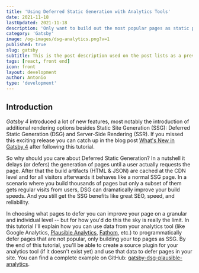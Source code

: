 ```yaml
---
title: 'Using Deferred Static Generation with Analytics Tools'
date: 2021-11-18
lastUpdated: 2021-11-18
description: 'Only want to build out the most popular pages as static pages? No problem, you can use your analytics tool to control the usage of Deferred Static Generation in Gatsby.'
category: 'Gatsby'
image: /og-images/dsg-analytics.png?v=1
published: true
slug: gatsby
subtitle: This is the post description used on the post lists as a preview of the content. I assume it'll be the fist paragraph of the post.
tags: [react, front end]
icon: front
layout: development
author: Antonio
type: 'development'
---
```


## Introduction

_Gatsby 4_ introduced a lot of new features, most notably the introduction of additional rendering options besides Static Site Generation (SSG): Deferred Static Generation (DSG) and Server-Side Rendering (SSR). If you missed this exciting release you can catch up in the blog post [What's New in Gatsby 4](https://www.gatsbyjs.com/blog/whats-new-in-gatsby-4/) after following this tutorial.

So why should you care about Deferred Static Generation? In a nutshell it delays (or defers) the generation of pages until a user actually requests the page. After that the build artifacts (HTML & JSON) are cached at the CDN level and for all visitors afterwards it behaves like a normal SSG page. In a scenario where you build thousands of pages but only a subset of them gets regular visits from users, DSG can dramatically improve your build speeds. And you still get the SSG benefits like great SEO, speed, and reliability.

In choosing what pages to defer you can improve your page on a granular and individual level -- but for how you'd do this the sky is really the limit. In this tutorial I'll explain how you can use data from your analytics tool (like Google Analytics, [Plausible Analytics](https://plausible.io), [Fathom](https://usefathom.com/), etc.) to programmatically defer pages that are not popular, only building your top pages as SSG. By the end of this tutorial, you'll be able to create a source plugin for your analytics tool (if it doesn't exist yet) and use that data to defer pages in your site. You can find a complete example on GitHub: [gatsby-dsg-plausible-analytics](https://github.com/LekoArts/gatsby-dsg-plausible-analytics).

<!-- <Alert status="info" title="Prerequisites">

If you want to follow this tutorial step-by-step you'll need to have a couple of accounts for the online platforms in this guide. You need to have a [Gatsby Cloud account](https://www.gatsbyjs.com/dashboard/signup/) and an account on GitHub or GitLab. Since I'm personally a big fan of [Plausible Analytics](https://plausible.io) it'll be used in this tutorial. You can't create a free account there (but start a 30 day trial), so if you need something free you can use Google Analytics.

If you haven't set up your development environment yet, you can follow [Part 0 of the official Gatsby tutorial](https://www.gatsbyjs.com/docs/tutorial/part-0/) to do so.

Lastly, you should already have a Gatsby site locally or on GitHub/GitLab that you can work with and connect to Gatsby Cloud.

</Alert>

## Conceptual Guide

Before I begin to explain the actual steps you need to take, let me take a step back and explain the concept on a high-level. The problem statement is: You can mark pages as deferred, but what should be the differentiator? And one (of probably many) solutions is to take the data of your analytics tool via their API and use that to mark the pages.

So in short:

1. Pull data from analytics tool via their API.
1. Use a common but unique identificator (e.g. the URL of the page) to connect the analytics data to each page node to allow a direct comparison.
1. Mark a page as deferred if it's not one of your top pages using the `defer` key in `createPage` action.

## Adding Analytics to Your Site

**Already have your analytics tool set up on your site? Then you can skip this step.**

Use [gatsby-plugin-plausible](https://www.gatsbyjs.com/plugins/gatsby-plugin-plausible/) to add the necessary tracking script to your site.

```shell
npm install gatsby-plugin-plausible
```

Add the plugin to your `gatsby-config.js` and provide the necessary `domain` option.

```js title=gatsby-config.js
module.exports = {
  plugins: [
    {
      resolve: `gatsby-plugin-plausible`,
      options: {
        // The "domain" is what you chose as an identifier and what comes up in the URL:
        // https://plausible.io/<domain>
        domain: `gatsby-dsg-example`,
      },
    },
  ],
};
```

Be sure to commit and push your change so that the tracking goes live and you can gather some data. If you don't have many visitors yet you can also click around with a couple of devices of your own to generate some data 😋

<Collapsible summary={<em>Not using Plausible Analytics?</em>}>

If you're not using Plausible or don't want to, you can use different plugins to add your analytics tool to your site. For example:

- [gatsby-plugin-google-gtag](https://www.gatsbyjs.com/plugins/gatsby-plugin-google-gtag/)
- [Fathom](https://usefathom.com/docs/integrations/gatsby)

Or use the [plugin library](https://www.gatsbyjs.com/plugins) to find the fitting plugin.

</Collapsible>

## Deploying to Gatsby Cloud

**Already use Gatsby Cloud to build & host your site? Then you can skip this step.**

1. Go to your [Gatsby Cloud Dashboard](https://www.gatsbyjs.com/dashboard/) and click the _Add a site_ button.
1. Import your project from GitHub and select the project you worked on until now.
1. For now you can leave the sections about integrations and environment variables empty. Later you'll need to fill out the environment variables for the local plugin.
1. Finish the wizard by pressing _Create site_.

<Collapsible summary={<em>Want a more detailed walkthrough?</em>}>

No problem! Part 1 of the official Gatsby tutorial has you covered. The guide [Create and Deploy Your First Gatsby Site](https://www.gatsbyjs.com/docs/tutorial/part-1/) walks you through the creation of a Gatsby site itself and then the deployment to Gatsby Cloud. It uses GitHub to host the code of your site.

</Collapsible>

## Creating A Source Plugin

So you've added analytics to your site, gathered some data, and deployed the site to Gatsby Cloud. The Plausible dashboard might look something like this:

![Overview of the Plausible Dashboard. Below the navigation with the logo, a big line chart shows the number of visitors over the timespan of 30 days. Additional information also shows the count of unique visitors, total pageviews, bounce rate, and visit duration. Below the line chart there are two boxes named "Top Sources" and "Top Pages". The "Top Pages" box lists and sorts the pages by visitor count. It shows that the "/", "/another-popular-post", "/super-popular-post" are the top 3 posts.](./plausible-dashboard.jpg)

The information from the _Top Pages_ box is what you'll need to access. And you can do that through Plausible's API. The [Stats API Reference documentation](https://plausible.io/docs/stats-api) explains how and we'll get back to the details there later. But first, go to [plausible.io/settings](https://plausible.io/settings) and obtain an API key. Save it inside an `.env` file in the root of your project with `PLAUSIBLE_API_KEY=your-key`.

<Collapsible summary={<em>Not using Plausible Analytics?</em>}>

While you won't be able to copy/paste the results of each step, you can still follow them. The API endpoint or authentication might be different, or the shape of the result in a slightly different form. But the general idea is the same:

1. Go to your analytics tool's API documentation and check if you need to authenticate requests with them and how. Obtain that authentication then and save it e.g. inside an `.env` file
1. Request the specific API endpoint to get the top pages of your site
1. Create GraphQL nodes with the result

For Google Analytics there's even an existing plugin called [gatsby-source-google-analytics-reporting-api](https://www.gatsbyjs.com/plugins/gatsby-source-google-analytics-reporting-api/). For reference, you can also check out the [Creating a Source Plugin](https://www.gatsbyjs.com/docs/how-to/plugins-and-themes/creating-a-source-plugin/) guide from Gatsby.

</Collapsible>

### Local Plugin

Instead of placing the logic for Plausible inside your `gatsby-node.js` file at the root of your repository, you should create a [local plugin](https://www.gatsbyjs.com/docs/creating-a-local-plugin/) instead. This way your own "gatsby-source-plausible" is easily reusable across your projects.

Start by creating the folder structure `/plugins/gatsby-source-plausible` and create both a `package.json` and `gatsby-node.js` inside it.

```
/your-gatsby-site
└── gatsby-config.js
└── /src
└── /plugins
    └── /gatsby-source-plausible
        |── gatsby-node.js
        └── package.json
```

For the `package.json` use the following contents:

```json title=plugins/gatsby-source-plausible/package.json
{
  "name": "gatsby-source-plausible",
  "version": "1.0.0",
  "main": "index.js",
  "license": "MIT",
  "dependencies": {
    "node-fetch": "^2.6.6"
  }
}
```

Go into `plugins/gatsby-source-plausible` and run `npm install` to install `node-fetch`.

<Alert status="warning" title="node-fetch">

Be sure to only install `node-fetch@cjs` / `node-fetch@^2.0.0` as v3 of `node-fetch` is ESM-only. At the time of writing this guide Gatsby doesn't support handling ESM-only dependencies yet.

</Alert>

Lastly, create some boilerplate code inside `gatsby-node.js` for the next step:

```js title=plugins/gatsby-source-plausible/gatsby-node.js
const fetch = require('node-fetch');
const POST_NODE_TYPE = `PlausibleTopPage`;

exports.sourceNodes = async (
  { actions, createNodeId, createContentDigest },
  { siteId, apiKey }
) => {
  const { createNode } = actions;
};
```

### Retrieving Data & Creating Nodes

The [Plausible Stats API Reference](https://plausible.io/docs/stats-api) explains the `/api/v1/stats/breakdown` endpoint and already has an example for "Top Pages" [further below](https://plausible.io/docs/stats-api#top-pages):

```shell
curl https://plausible.io/api/v1/stats/breakdown?site_id=$SITE_ID&period=6mo&property=event:page&limit=5
  -H "Authorization: Bearer ${TOKEN}"
```

Here, for a period of 6 months the top 5 pages are returned for the given site id. By default, the `limit` is 100. Translating that `curl` command into the shape of `node-fetch` looks something like this:

```js title=plugins/gatsby-source-plausible/gatsby-node.js {3,11-16}
const fetch = require('node-fetch');
const POST_NODE_TYPE = `PlausibleTopPage`;
const API_ENDPOINT = `https://plausible.io/api/v1/stats/breakdown`;

exports.sourceNodes = async (
  { actions, createNodeId, createContentDigest },
  { siteId, apiKey }
) => {
  const { createNode } = actions;

  const API_URL = `${API_ENDPOINT}?site_id=${siteId}&period=6mo&property=event:page`;

  const response = await fetch(API_URL, {
    headers: { Authorization: `Bearer ${apiKey}` },
  });
  const body = await response.json();
};
```

The `siteId` and `apiKey` in the second argument of the `sourceNodes` function are plugin options that get passed through when you set them inside `gatsby-config.js`. The constructed `API_URL` endpoint is the same as Plausible's example except for the removal of the `limit` param.

To authenticate your request to Plausible you set an `Authorization` header in the request using the bearer token method ([What is a Bearer Token?](https://swagger.io/docs/specification/authentication/bearer-authentication/)). As `response` is only a Response stream, you need to use `.json()` to read it to completion and to get data you can actually work with.

All that is left now is to actually create GraphQL nodes from the API response! Use [`createNode`](https://www.gatsbyjs.com/docs/reference/config-files/actions#createNode) to loop over the response and create nodes. In the next step you'll then be able to query `allPlausibleTopPage`. The complete `gatsby-node.js` file:

```js title=plugins/gatsby-source-plausible/gatsby-node.js {18-31}
const fetch = require('node-fetch');
const POST_NODE_TYPE = `PlausibleTopPage`;
const API_ENDPOINT = `https://plausible.io/api/v1/stats/breakdown`;

exports.sourceNodes = async (
  { actions, createNodeId, createContentDigest },
  { siteId, apiKey }
) => {
  const { createNode } = actions;

  const API_URL = `${API_ENDPOINT}?site_id=${siteId}&period=6mo&property=event:page`;

  const response = await fetch(API_URL, {
    headers: { Authorization: `Bearer ${apiKey}` },
  });
  const body = await response.json();

  body.results.forEach((page) => {
    createNode({
      id: createNodeId(`${POST_NODE_TYPE}-${page.page}`),
      slug: page.page,
      visitors: page.visitors,
      parent: null,
      children: [],
      internal: {
        type: POST_NODE_TYPE,
        content: JSON.stringify(page),
        contentDigest: createContentDigest(page),
      },
    });
  });
};
```

Each node needs a unique `id` and by using the helper function `createNodeId` you're ensuring that's the case. `slug` and `visitors` will be queryable later, the keys on `internal` help Gatsby to correctly track and garbage collect nodes.

### Using GraphiQL

Congrats, you wrote a source plugin! Time to test it out and see if it all works. Before you can start the development server, you first need to add your newly created local plugin to `gatsby-config.js`. When using `.env` files you'll also need to initialize `dotenv`. You saved the `PLAUSIBLE_API_KEY` earlier in an `.env` file, and the `siteId` is the same thing as the `domain` for `gatsby-plugin-plausible`.

```js title=gatsby-config.js {1,7-13}
require('dotenv').config();

module.exports = {
  // Rest of your gatsby-config.js...
  plugins: [
    // Rest of your plugins...
    {
      resolve: 'gatsby-source-plausible',
      options: {
        apiKey: process.env.PLAUSIBLE_API_KEY,
        siteId: `gatsby-dsg-example`,
      },
    },
  ],
};
```

<Alert status="warning" title="Add environment variable in Gatsby Cloud">

Don't forget to also set `PLAUSIBLE_API_KEY` inside Gatsby Cloud as an environment variable. Otherwise the plugin won't be able to pull the information from Plausible's API. Go to your **Site Settings** and in the **Environment Variables** card you can add the key.

</Alert>

Now, in the root of your project start the development server with `gatsby develop` and go to `http://localhost:8000/___graphql` and run the following query:

```graphql
query MyQuery {
  allPlausibleTopPage {
    nodes {
      slug
      visitors
    }
  }
}
```

If everything went well you should see something like this:

![A screenshot of the GraphiQL interface in a web browser. It has three main sections: The Explorer, Query Editor, and Result Window. The Query Editor queries for "allPlausibleTopPage" and in the Result Window an array of objects is returned with the slug and visitors for each page.](./graphiql-result.png)

Now it's time for you to interpret the data you see. In this instance the index page and three more pages have the most views by some margin. You might see something similar: The index page & a cohort of pages with the most views, then a noticeable gap, and the rest of the pages. Depending on this metric you should now decide how many pages from that top pages you want to mark as SSG. (For the sake of this tutorial three will be chosen).

## Deferring Low-Traffic Pages

You're nearly there! The last piece of this puzzle is to use the data you get from `allPlausibleTopPage` in your page creation logic inside `gatsby-node.js` of the project. Stop the development server (if you haven't already) and go to your `gatsby-node.js` file at the root of your project (not the `gatsby-node.js` of the plugin). You should have something similar:

```js title=gatsby-node.js
const templatePath = require.resolve(`./src/templates/blog-post.jsx`);

exports.createPages = async ({ graphql, actions }) => {
  const { createPage } = actions;

  const result = await graphql(`
    {
      posts: allMarkdownRemark {
        nodes {
          frontmatter {
            slug
          }
        }
      }
    }
  `);

  result.data.posts.nodes.forEach((post) => {
    const slug = post.frontmatter.slug;
    createPage({
      path: slug,
      component: templatePath,
      context: {
        slug: slug,
      },
    });
  });
};
```

Querying data (in this case markdown) and creating pages through the `createPage` action. A pretty typical `createPages` API call. Extend the GraphQL call with the `allPlausibleTopPage` type:

```graphql
{
  # + Your existing queries
  plausible: allPlausibleTopPage(
    sort: { fields: visitors, order: DESC }
    filter: { slug: { ne: "/" } }
    limit: 3
  ) {
    nodes {
      slug
    }
  }
}
```

And this now really shows the power of Gatsby's GraphQL data layer and the query options you have with it:

- `sort`: The result is filtered by `visitors` in a descending order, so the pages with the most visitors are at the top
- `filter`: Filter out the index page as we don't want to defer it
- `limit`: Only return 3 items

The result will be an array of objects with the `slug` key. For easier comparison you should convert it to an array just containing the slugs. Lastly, you'll be comparing the slug from `allPlausibleTopPage` with the current page `post.frontmatter.slug` to set the `defer` key on the `createPage` call.

The complete `gatsby-node.js` looks something like this:

```js title=gatsby-node.js {15-23,27,30-31,38}
const templatePath = require.resolve(`./src/templates/blog-post.jsx`);

exports.createPages = async ({ graphql, actions }) => {
  const { createPage } = actions;

  const result = await graphql(`
    {
      posts: allMarkdownRemark {
        nodes {
          frontmatter {
            slug
          }
        }
      }
      plausible: allPlausibleTopPage(
        sort: { fields: visitors, order: DESC }
        filter: { slug: { ne: "/" } }
        limit: 3
      ) {
        nodes {
          slug
        }
      }
    }
  `);

  const plausibleTopPages = result.data.plausible.nodes.map(
    (page) => page.slug
  );

  result.data.posts.nodes.forEach((post) => {
    const slug = post.frontmatter.slug;
    const isTopPage = plausibleTopPages.includes(slug);
    createPage({
      path: slug,
      component: templatePath,
      context: {
        slug: slug,
      },
      defer: !isTopPage,
    });
  });
};
```

As at the time of writing this, DSG is not run in `gatsby develop` you'll need to run `gatsby build` and `gatsby serve` to see it in action now!

You can check if it worked by looking at the build output at the end of `gatsby build`:

```shell
┌ src/templates/blog-post.jsx
│ ├   /popular-article/
│ ├   ...2 more pages available
│ ├ D /my-first-post/
│ └ D ...2 more pages available
└ src/pages/index.jsx
  └   /

  ╭────────────────────────────────────────────────────────────────╮
  │   (SSG) Generated at build time                                │
  │ D (DSG) Deferred static generation - page generated at runtime │
  │ ∞ (SSR) Server-side renders at runtime (uses getServerData)    │
  │ λ (Function) Gatsby function                                   │
  ╰────────────────────────────────────────────────────────────────╯
```

So as expected, the index page is SSG, and three posts are marked as DSG (and the correct ones). Great! 🎉 Time to see in action on Gatsby Cloud. Commit your changes and push it to trigger a build on Gatsby Cloud (if you work on a feature branch you'll need to open a PR to trigger a build).

Go to some pages that are marked as deferred. The first request might take a bit longer, after that the requests to other DSG pages should be fast.

You can also see it working in Gatsby Cloud directly. For this, go to the detailed view of a build and go to the _SSR logs_ tab. There you'll see each invocation of a DSG/SSR page.

![Screenshot of a view inside Gatsby Cloud. This page shows the details of a specific build. From top to bottom: Commit message and current deploy URL, information about how long the build & deploy took and that it was published to Gatsby Hosting. Then a little diagram which pages are SSR, DSG, or SSG. Lastly, a tab overview with the tabs Logs, Raw Logs, SSR logs, and Functions. The screenshot shows the SSR logs. They show activity when a page is requested and say that pages are rendered with the DSG rendering strategy.](./gatsby-cloud-ssr-logs.jpg)

## Next Steps

Congrats, you programmatically deferred low-traffic pages using data from your analytics tool! Now it's your task to further personalize which pages to defer and what indicators to use. Maybe use the realtime visitors of a page or filter by specific campaigns you're running.

I hope this also sparked your imagination of what other data sources and methods you could use to programmatically use Deferred Static Generation. Did you build something cool with Deferred Static Generation? Let me know on Twitter at [lekoarts_de](https://www.twitter.com/lekoarts_de)! -->
